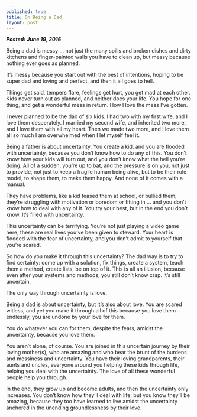 ```yaml
---
published: true
title: On Being a Dad
layout: post
---
```

_**Posted: June 19, 2016**_

Being a dad is messy … not just the many spills and broken dishes and dirty kitchens and finger-painted walls you have to clean up, but messy because nothing ever goes as planned.

It’s messy because you start out with the best of intentions, hoping to be super dad and loving and perfect, and then it all goes to hell.

Things get said, tempers flare, feelings get hurt, you get mad at each other. Kids never turn out as planned, and neither does your life. You hope for one thing, and get a wonderful mess in return. How I love the mess I’ve gotten.

I never planned to be the dad of six kids. I had two with my first wife, and I love them desperately. I married my second wife, and inherited two more, and I love them with all my heart. Then we made two more, and I love them all so much I am overwhelmed when I let myself feel it.

Being a father is about uncertainty. You create a kid, and you are flooded with uncertainty, because you don’t know how to do any of this. You don’t know how your kids will turn out, and you don’t know what the hell you’re doing. All of a sudden, you’re up to bat, and the pressure is on you, not just to provide, not just to keep a fragile human being alive, but to be their role model, to shape them, to make them happy. And none of it comes with a manual.

They have problems, like a kid teased them at school, or bullied them, they’re struggling with motivation or boredom or fitting in … and you don’t know how to deal with any of it. You try your best, but in the end you don’t know. It’s filled with uncertainty.

This uncertainty can be terrifying. You’re not just playing a video game here, these are real lives you’ve been given to steward. Your heart is flooded with the fear of uncertainty, and you don’t admit to yourself that you’re scared.

So how do you make it through this uncertainty? The dad way is to try to find certainty: come up with a solution, fix things, create a system, teach them a method, create lists, be on top of it. This is all an illusion, because even after your systems and methods, you still don’t know crap. It’s still uncertain.

The only way through uncertainty is love.

Being a dad is about uncertainty, but it’s also about love. You are scared witless, and yet you make it through all of this because you love them endlessly, you are undone by your love for them.

You do whatever you can for them, despite the fears, amidst the uncertainty, because you love them.

You aren’t alone, of course. You are joined in this uncertain journey by their loving mother(s), who are amazing and who bear the brunt of the burdens and messiness and uncertainty. You have their loving grandparents, their aunts and uncles, everyone around you helping these kids through life, helping you deal with the uncertainty. The love of all these wonderful people help you through.

In the end, they grow up and become adults, and then the uncertainty only increases. You don’t know how they’ll deal with life, but you know they’ll be amazing, because they too have learned to live amidst the uncertainty anchored in the unending groundlessness by their love.